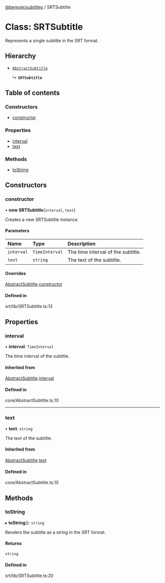 [@bemoje/subtitles](/docs/md/index.md) / SRTSubtitle

# Class: SRTSubtitle

Represents a single subtitle in the SRT format.

## Hierarchy

- [`AbstractSubtitle`](/docs/md/classes/AbstractSubtitle.md)

  ↳ **`SRTSubtitle`**

## Table of contents

### Constructors

- [constructor](/docs/md/classes/SRTSubtitle.md#constructor)

### Properties

- [interval](/docs/md/classes/SRTSubtitle.md#interval)
- [text](/docs/md/classes/SRTSubtitle.md#text)

### Methods

- [toString](/docs/md/classes/SRTSubtitle.md#tostring)

## Constructors

### constructor

• **new SRTSubtitle**(`interval`, `text`)

Creates a new SRTSubtitle instance.

#### Parameters

| Name | Type | Description |
| :------ | :------ | :------ |
| `interval` | `TimeInterval` | The time interval of the subtitle. |
| `text` | `string` | The text of the subtitle. |

#### Overrides

[AbstractSubtitle](/docs/md/classes/AbstractSubtitle.md).[constructor](/docs/md/classes/AbstractSubtitle.md#constructor)

#### Defined in

srt/lib/SRTSubtitle.ts:13

## Properties

### interval

• **interval**: `TimeInterval`

The time interval of the subtitle.

#### Inherited from

[AbstractSubtitle](/docs/md/classes/AbstractSubtitle.md).[interval](/docs/md/classes/AbstractSubtitle.md#interval)

#### Defined in

core/AbstractSubtitle.ts:10

___

### text

• **text**: `string`

The text of the subtitle.

#### Inherited from

[AbstractSubtitle](/docs/md/classes/AbstractSubtitle.md).[text](/docs/md/classes/AbstractSubtitle.md#text)

#### Defined in

core/AbstractSubtitle.ts:15

## Methods

### toString

▸ **toString**(): `string`

Renders the subtitle as a string in the SRT format.

#### Returns

`string`

#### Defined in

srt/lib/SRTSubtitle.ts:20
